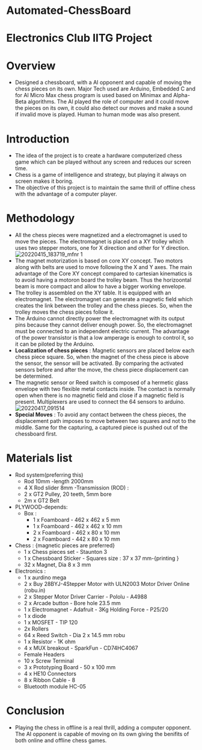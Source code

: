 # Automated-ChessBoard

# Electronics Club IITG Project

# Overview
- Designed a chessboard, with a AI opponent and capable of moving the chess pieces on its own. Major Tech used are Arduino, Embedded C and for AI Micro Max chess program is used based on Minimax and Alpha-Beta algorithms. The AI played the role of computer and it could move the pieces on its own, it could also detect our moves and make a sound if invalid move is played. Human to human mode was also present.

# Introduction
- The idea of the project is to create a hardware computerized chess game which can be played without any screen and reduces our screen time.
- Chess is a game of intelligence and strategy, but playing it always on screen makes it boring.
- The objective  of this project is to maintain the same thrill of offline chess with the advantage of a computer player.

# Methodology
- All the chess pieces were magnetized and a electromagnet is used to move the pieces. The electromagnet is placed on a XY trolley which uses two stepper motors, one for X direction and other for Y direction.
![20220415_183719_mfnr 1](https://user-images.githubusercontent.com/90093681/177321888-e152768e-4c89-42ea-b307-b357a2c30bd2.jpg)
- The magnet motorization is based on core XY concept. Two motors along with belts are used to move following the X and Y axes. The main advantage of the Core XY concept compared to cartesian kinematics is to avoid having a motoron board the trolley beam. Thus the horizoontal beam is more compact and allow to have a bigger working envelope.
- The trolley is assembled on the XY table. It is equipped with an electromagnet. The electromagnet can generate a magnetic field which creates the link between the trolley and the chess pieces. So, when the trolley moves the chess pieces follow it.
- The Arduino cannot directly power the electromagnet with its output pins because they cannot deliver enough power. So, the electromagnet must be connected to an independent electric current. The advantage of the power transistor is that a low amperage is enough to control it, so it can be piloted by the Arduino.
- **Localization of chess pieces** : Magnetic sensors are placed below each chess piece square. So, when the magnet of the chess piece is above the sensor, the sensor will be activated. By comparing the activated sensors before and after the move, the chess piece displacement can be determined.
- The magnetic sensor or Reed switch is composed of a hermetic glass envelope with two flexible metal contacts inside. The contact is normally open when there is no magnetic field and close if a magnetic field is present. Multiplexers are used to connect the 64 sensors to arduino.
![20220417_091514](https://user-images.githubusercontent.com/90093681/179518228-a9dd4117-88eb-42df-b426-e506d23a51d8.jpg)
- **Special Moves** : To avoid any contact between the chess pieces, the displacement path imposes to move between two squares and not to the middle. Same for the capturing, a captured piece is pushed out of the chessboard first.

# Materials list
- Rod system(preferring this)
	- Rod 10mm -length 2000mm
	- 4 X Rod slider  8mm 
-Transmission (ROD) :
	- 2 x GT2 Pulley, 20 teeth, 5mm bore 
	- 2m x GT2 Belt
- PLYWOOD-depends:
	- Box :
		- 1 x Foamboard - 462 x 462 x 5 mm
		- 1 x Foamboard - 462 x 462 x 10 mm
		- 2 x Foamboard - 462 x 80 x 10 mm
		- 2 x Foamboard - 442 x 80 x 10 mm
- Chess : {magnetic pieces are preferred}
	- 1 x Chess pieces set - Staunton 3
	- 1 x Chessboard Sticker - Squares size : 37 x 37 mm-{printing }
	- 32 x Magnet, Dia 8 x 3 mm
- Electronics :
	- 1 x aurdino mega
	- 2 x Buy 28BYJ-4Stepper Motor with ULN2003 Motor Driver Online (robu.in)
	- 2 x Stepper Motor Driver Carrier - Pololu - A4988
	- 2 x Arcade button - Bore hole 23.5 mm
	- 1 x Electromagnet - Adafruit - 3Kg Holding Force - P25/20
	- 1 x  diode
	- 1 x MOSFET - TIP 120
	- 2x Rollers
	- 64 x Reed Switch - Dia 2 x 14.5 mm robu
	- 1 x Resistor - 1K ohm
	- 4 x MUX breakout - SparkFun - CD74HC4067
	- Female Headers
	- 10 x Screw Terminal
	- 3 x Prototyping Board - 50 x 100 mm
	- 4 x HE10 Connectors
	- 8 x Ribbon Cable - 8
	- Bluetooth module HC-05

# Conclusion
- Playing the chess in offline is a real thrill, adding a computer opponent. The AI opponent is capable of moving on its own giving the benifits of both online and offline chess games.
